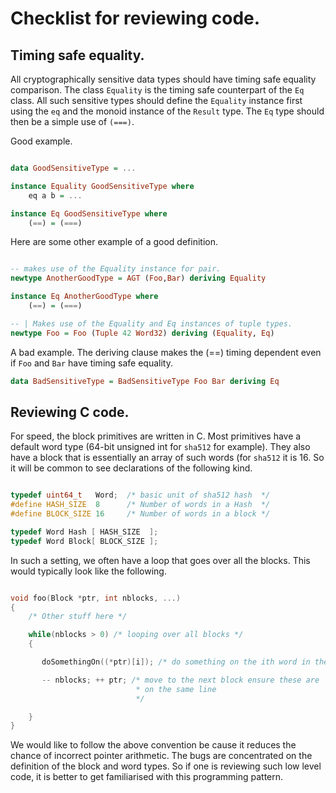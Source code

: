 # Checklist for reviewing code.

## Timing safe equality.

All cryptographically sensitive data types should have timing safe
equality comparison. The class `Equality` is the timing safe
counterpart of the `Eq` class. All such sensitive types should define
the `Equality` instance first using the `eq` and the monoid instance
of the `Result` type. The `Eq` type should then be a simple use of
`(===)`.

Good example.

```haskell

data GoodSensitiveType = ...

instance Equality GoodSensitiveType where
	eq a b = ...

instance Eq GoodSensitiveType where
	(==) = (===)

```

Here are some other example of a good definition.

```haskell

-- makes use of the Equality instance for pair.
newtype AnotherGoodType = AGT (Foo,Bar) deriving Equality

instance Eq AnotherGoodType where
	(==) = (===)

-- | Makes use of the Equality and Eq instances of tuple types.
newtype Foo = Foo (Tuple 42 Word32) deriving (Equality, Eq)


```

A bad example. The deriving clause makes the (==) timing dependent
even if `Foo` and `Bar` have timing safe equality.

```haskell
data BadSensitiveType = BadSensitiveType Foo Bar deriving Eq

```

## Reviewing C code.

For speed, the block primitives are written in C. Most primitives have
a default word type (64-bit unsigned int for `sha512` for
example). They also have a block that is essentially an array of such
words (for `sha512` it is 16. So it will be common to see declarations
of the following kind.

```C

typedef uint64_t   Word;  /* basic unit of sha512 hash  */
#define HASH_SIZE  8      /* Number of words in a Hash  */
#define BLOCK_SIZE 16     /* Number of words in a block */

typedef Word Hash [ HASH_SIZE  ];
typedef Word Block[ BLOCK_SIZE ];

```

In such a setting, we often have a loop that goes over all the
blocks. This would typically look like the following.

```C

void foo(Block *ptr, int nblocks, ...)
{
	/* Other stuff here */

	while(nblocks > 0) /* looping over all blocks */
	{

       doSomethingOn((*ptr)[i]); /* do something on the ith word in the current block */

       -- nblocks; ++ ptr; /* move to the next block ensure these are
                            * on the same line
	                        */

	}
}

```

We would like to follow the above convention be cause it reduces the
chance of incorrect pointer arithmetic. The bugs are concentrated on
the definition of the block and word types. So if one is reviewing
such low level code, it is better to get familiarised with this
programming pattern.
